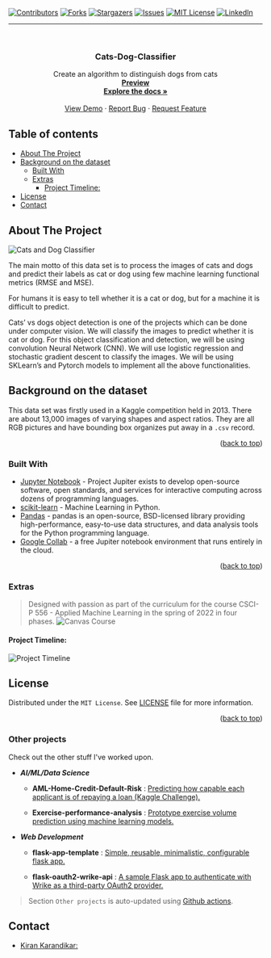 <div id="top"></div>

[![Contributors][contributors-shield]][contributors-url]
[![Forks][forks-shield]][forks-url]
[![Stargazers][stars-shield]][stars-url]
[![Issues][issues-shield]][issues-url]
[![MIT License][license-shield]][license-url]
[![LinkedIn][linkedin-shield]][linkedin-url]

[contributors-shield]: https://img.shields.io/github/contributors/kiran-karandikar/Cats-Dog-Classifier?style=for-the-badge
[contributors-url]: https://github.com/Kiran-Karandikar/Cats-Dog-Classifier/graphs/contributors
[forks-shield]: https://img.shields.io/github/forks/Kiran-Karandikar/Cats-Dog-Classifier?style=for-the-badge
[forks-url]: https://github.com/Kiran-Karandikar/Cats-Dog-Classifier/network
[stars-shield]: https://img.shields.io/github/stars/Kiran-Karandikar/Cats-Dog-Classifier?style=for-the-badge
[stars-url]: https://github.com/Kiran-Karandikar/Cats-Dog-Classifier/stargazers
[issues-shield]: https://img.shields.io/github/issues/Kiran-Karandikar/Cats-Dog-Classifier?style=for-the-badge
[issues-url]: https://github.com/Kiran-Karandikar/Cats-Dog-Classifier/issues
[license-shield]: https://img.shields.io/github/license/Kiran-Karandikar/Cats-Dog-Classifier?style=for-the-badge
[license-url]: https://github.com/Kiran-Karandikar/Cats-Dog-Classifier/blob/master/LICENSE
[linkedin-shield]: https://img.shields.io/badge/-LinkedIn-black.svg?style=for-the-badge&logo=linkedin&colorB=555
[linkedin-url]: https://linkedin.com/in/kiran-karandikar

---

<!-- PROJECT LOGO -->
<br />
<div align="center">
<h3 align="center">Cats-Dog-Classifier</h3>
  <p align="center">
    Create an algorithm to distinguish dogs from cats    
    <br />    
    <a href="https://kiran-karandikar.github.io/Cats-Dog-Classifier"><strong>Preview</strong></a>
    <br />
    <a href="https://github.com/kiran-karandikar/Cats-Dog-Classifier"><strong>Explore the docs »</strong></a>
    <br />
    <br />
    <a href="https://github.com/kiran-karandikar/Cats-Dog-Classifier">View Demo</a>
    ·
    <a href="https://github.com/kiran-karandikar/Cats-Dog-Classifier/issues">Report Bug</a>
    ·
    <a href="https://github.com/kiran-karandikar/Cats-Dog-Classifier/issues">Request Feature</a>
  </p>
</div>

<!-- BADGES.MD Finish -->
<!-- BADGES.MD Finish -->



<!-- toc -->

## Table of contents

-   [About The Project](#about-the-project)
-   [Background on the dataset](#background-on-the-dataset)
    -   [Built With](#built-with)
    -   [Extras](#extras)
        -   [Project Timeline:](#project-timeline)
-   [License](#license)
-   [Contact](#contact)

<!-- tocstop -->

<!-- ABOUT THE PROJECT -->

## About The Project

![Cats and Dog Classifier](/Assets/woof_meow.jpg)

The main motto of this data set is to process the images of cats and dogs and predict their labels as cat or dog using few machine learning functional metrics (RMSE and MSE).

For humans it is easy to tell whether it is a cat or dog, but for a machine it is difficult to predict.

Cats’ vs dogs object detection is one of the projects which can be done under computer vision. We will classify the images to predict whether it is cat or dog. For this object classification and detection, we will be using convolution Neural Network (CNN). We will use logistic regression and stochastic gradient descent to classify the images. We will be using SKLearn’s and Pytorch models to implement all the above functionalities.

## Background on the dataset

This data set was firstly used in a Kaggle competition held in 2013. There are about 13,000 images of varying shapes and aspect ratios. They are all RGB pictures and have bounding box organizes put away in a `.csv` record.

<p align="right">(<a href="#top">back to top</a>)</p>

### Built With

* [Jupyter Notebook](http://jupyter.org/) - Project Jupiter exists to develop
  open-source software, open standards, and services for interactive computing
  across dozens of programming languages.
* [scikit-learn](http://scikit-learn.org/stable/) - Machine Learning in Python.
* [Pandas](https://pandas.pydata.org/) - pandas is an open-source, BSD-licensed
  library providing high-performance, easy-to-use data structures, and data
  analysis tools for the Python programming language.
* [Google Collab](https://colab.research.google.com) - a free Jupiter notebook
  environment that runs entirely in the cloud.

<p align="right">(<a href="#top">back to top</a>)</p>

### Extras

> Designed with passion as part of the curriculum for the course CSCI-P 556 -
Applied Machine Learning in the spring of 2022 in four phases.
![Canvas Course](Assets/MachineLearningHeader.jpg)

#### Project Timeline:

![Project Timeline](Assets/project-timeline.png)

<!-- LICENSE -->

## License

Distributed under the `MIT License`. See [LICENSE](LICENSE) file for more information.

<p align="right">(<a href="#top">back to top</a>)</p>





### Other projects

Check out the other stuff I've worked upon.

- **_AI/ML/Data Science_**

  - **AML-Home-Credit-Default-Risk** : [Predicting how capable each applicant is of repaying a loan \(Kaggle Challenge\).](https://github.com/Kiran-Karandikar/AML-Home-Credit-Default-Risk)

  - **Exercise-performance-analysis** : [Prototype exercise volume prediction using machine learning models.](https://github.com/Kiran-Karandikar/Exercise-performance-analysis)

- **_Web Development_**

  - **flask-app-template** : [Simple, reusable, minimalistic, configurable flask app.](https://github.com/Kiran-Karandikar/flask-app-template)

  - **flask-oauth2-wrike-api** : [A sample Flask app to authenticate with Wrike as a third-party OAuth2 provider.](https://github.com/Kiran-Karandikar/flask-oauth2-wrike-api)

> Section `Other projects` is auto-updated using [Github actions](https://github.com/features/actions).

<!-- CONTACT -->

## Contact

- [Kiran Karandikar:](mailto:connect.funnel.github@kirankarandikar.com)

